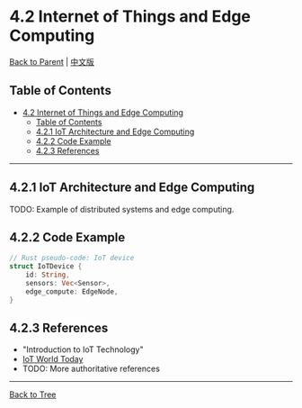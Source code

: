 # 4.2 Internet of Things and Edge Computing

[Back to Parent](../4-industry-domains-analysis.md) | [中文版](../4-行业领域分析/4.2-物联网与边缘计算.md)

## Table of Contents

- [4.2 Internet of Things and Edge Computing](#42-internet-of-things-and-edge-computing)
  - [Table of Contents](#table-of-contents)
  - [4.2.1 IoT Architecture and Edge Computing](#421-iot-architecture-and-edge-computing)
  - [4.2.2 Code Example](#422-code-example)
  - [4.2.3 References](#423-references)

---

## 4.2.1 IoT Architecture and Edge Computing

TODO: Example of distributed systems and edge computing.

## 4.2.2 Code Example

```rust
// Rust pseudo-code: IoT device
struct IoTDevice {
    id: String,
    sensors: Vec<Sensor>,
    edge_compute: EdgeNode,
}
```

## 4.2.3 References

- "Introduction to IoT Technology"
- [IoT World Today](https://www.iotworldtoday.com/)
- TODO: More authoritative references

---

[Back to Tree](../0-Overview-and-Navigation/0.1-Global-Topic-Tree.md)
